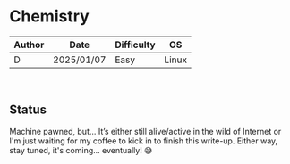 # Chemistry

| Author | Date       | Difficulty | OS    |
| ------ | ---------- | ---------- | ----- |
|   D    | 2025/01/07 | Easy       | Linux |

<br>

## Status

Machine pawned, but...
It’s either still alive/active in the wild of Internet or I'm just waiting for my coffee to kick in to finish this write-up. Either way, stay tuned, it's coming... eventually! 😅
